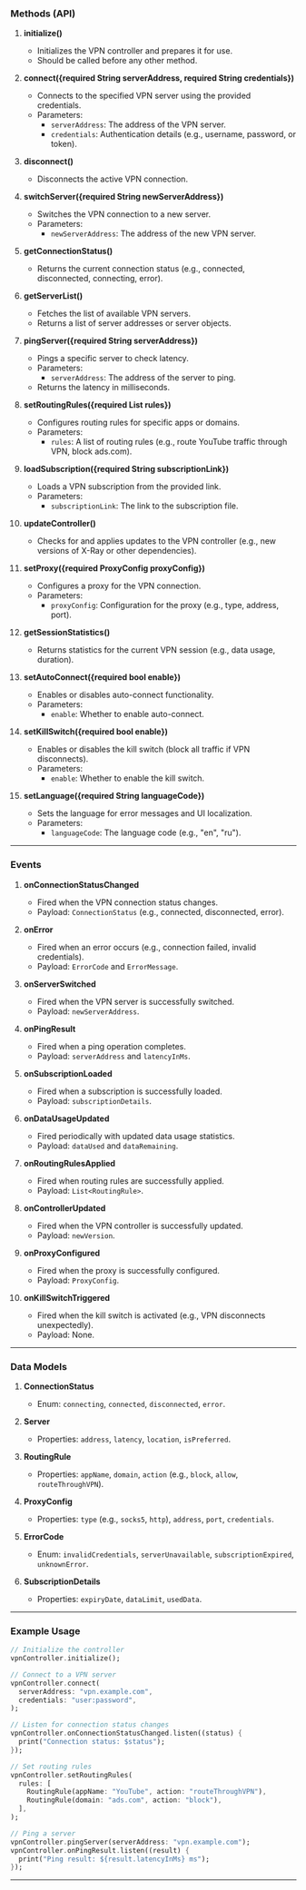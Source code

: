 ### **Methods (API)**
1. **initialize()**
   - Initializes the VPN controller and prepares it for use.
   - Should be called before any other method.

2. **connect({required String serverAddress, required String credentials})**
   - Connects to the specified VPN server using the provided credentials.
   - Parameters:
     - `serverAddress`: The address of the VPN server.
     - `credentials`: Authentication details (e.g., username, password, or token).

3. **disconnect()**
   - Disconnects the active VPN connection.

4. **switchServer({required String newServerAddress})**
   - Switches the VPN connection to a new server.
   - Parameters:
     - `newServerAddress`: The address of the new VPN server.

5. **getConnectionStatus()**
   - Returns the current connection status (e.g., connected, disconnected, connecting, error).

6. **getServerList()**
   - Fetches the list of available VPN servers.
   - Returns a list of server addresses or server objects.

7. **pingServer({required String serverAddress})**
   - Pings a specific server to check latency.
   - Parameters:
     - `serverAddress`: The address of the server to ping.
   - Returns the latency in milliseconds.

8. **setRoutingRules({required List<RoutingRule> rules})**
   - Configures routing rules for specific apps or domains.
   - Parameters:
     - `rules`: A list of routing rules (e.g., route YouTube traffic through VPN, block ads.com).

9. **loadSubscription({required String subscriptionLink})**
   - Loads a VPN subscription from the provided link.
   - Parameters:
     - `subscriptionLink`: The link to the subscription file.

10. **updateController()**
    - Checks for and applies updates to the VPN controller (e.g., new versions of X-Ray or other dependencies).

11. **setProxy({required ProxyConfig proxyConfig})**
    - Configures a proxy for the VPN connection.
    - Parameters:
      - `proxyConfig`: Configuration for the proxy (e.g., type, address, port).

12. **getSessionStatistics()**
    - Returns statistics for the current VPN session (e.g., data usage, duration).

13. **setAutoConnect({required bool enable})**
    - Enables or disables auto-connect functionality.
    - Parameters:
      - `enable`: Whether to enable auto-connect.

14. **setKillSwitch({required bool enable})**
    - Enables or disables the kill switch (block all traffic if VPN disconnects).
    - Parameters:
      - `enable`: Whether to enable the kill switch.

15. **setLanguage({required String languageCode})**
    - Sets the language for error messages and UI localization.
    - Parameters:
      - `languageCode`: The language code (e.g., "en", "ru").

---

### **Events**
1. **onConnectionStatusChanged**
   - Fired when the VPN connection status changes.
   - Payload: `ConnectionStatus` (e.g., connected, disconnected, error).

2. **onError**
   - Fired when an error occurs (e.g., connection failed, invalid credentials).
   - Payload: `ErrorCode` and `ErrorMessage`.

3. **onServerSwitched**
   - Fired when the VPN server is successfully switched.
   - Payload: `newServerAddress`.

4. **onPingResult**
   - Fired when a ping operation completes.
   - Payload: `serverAddress` and `latencyInMs`.

5. **onSubscriptionLoaded**
   - Fired when a subscription is successfully loaded.
   - Payload: `subscriptionDetails`.

6. **onDataUsageUpdated**
   - Fired periodically with updated data usage statistics.
   - Payload: `dataUsed` and `dataRemaining`.

7. **onRoutingRulesApplied**
   - Fired when routing rules are successfully applied.
   - Payload: `List<RoutingRule>`.

8. **onControllerUpdated**
   - Fired when the VPN controller is successfully updated.
   - Payload: `newVersion`.

9. **onProxyConfigured**
   - Fired when the proxy is successfully configured.
   - Payload: `ProxyConfig`.

10. **onKillSwitchTriggered**
    - Fired when the kill switch is activated (e.g., VPN disconnects unexpectedly).
    - Payload: None.

---

### **Data Models**
1. **ConnectionStatus**
   - Enum: `connecting`, `connected`, `disconnected`, `error`.

2. **Server**
   - Properties: `address`, `latency`, `location`, `isPreferred`.

3. **RoutingRule**
   - Properties: `appName`, `domain`, `action` (e.g., `block`, `allow`, `routeThroughVPN`).

4. **ProxyConfig**
   - Properties: `type` (e.g., `socks5`, `http`), `address`, `port`, `credentials`.

5. **ErrorCode**
   - Enum: `invalidCredentials`, `serverUnavailable`, `subscriptionExpired`, `unknownError`.

6. **SubscriptionDetails**
   - Properties: `expiryDate`, `dataLimit`, `usedData`.

---

### **Example Usage**
```dart
// Initialize the controller
vpnController.initialize();

// Connect to a VPN server
vpnController.connect(
  serverAddress: "vpn.example.com",
  credentials: "user:password",
);

// Listen for connection status changes
vpnController.onConnectionStatusChanged.listen((status) {
  print("Connection status: $status");
});

// Set routing rules
vpnController.setRoutingRules(
  rules: [
    RoutingRule(appName: "YouTube", action: "routeThroughVPN"),
    RoutingRule(domain: "ads.com", action: "block"),
  ],
);

// Ping a server
vpnController.pingServer(serverAddress: "vpn.example.com");
vpnController.onPingResult.listen((result) {
  print("Ping result: ${result.latencyInMs} ms");
});
```

---
